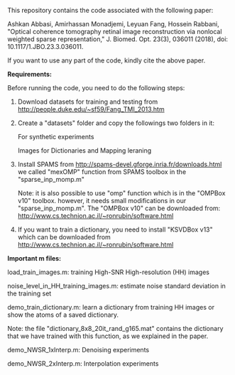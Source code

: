 This repository contains the code associated with the following paper:

Ashkan Abbasi, Amirhassan Monadjemi, Leyuan Fang, Hossein Rabbani, "Optical coherence tomography retinal image reconstruction via nonlocal weighted sparse representation," J. Biomed. Opt. 23(3), 036011 (2018), doi: 10.1117/1.JBO.23.3.036011. 

If you want to use any part of the code, kindly cite the above paper.


**Requirements:**

Before running the code, you need to do the following steps:

1) Download datasets for training and testing from 
    http://people.duke.edu/~sf59/Fang_TMI_2013.htm
2) Create a "datasets" folder and copy the followings two folders in it:
    
    For synthetic experiments
    
    Images for Dictionaries and Mapping leraning
    
3) Install SPAMS from http://spams-devel.gforge.inria.fr/downloads.html
    we called "mexOMP" function from SPAMS toolbox in the "sparse_inp_momp.m"

    Note: it is also possible to use "omp" function which is in the
    "OMPBox v10" toolbox. however, it needs small modifications in our 
    "sparse_inp_momp.m". The "OMPBox v10" can be downloaded from:
    http://www.cs.technion.ac.il/~ronrubin/software.html
4) If you want to train a dictionary, you need to install "KSVDBox v13" 
    which can be downloaded from 
    http://www.cs.technion.ac.il/~ronrubin/software.html

**Important m files:**

load_train_images.m:
    training High-SNR High-resolution (HH) images

noise_level_in_HH_training_images.m:
    estimate noise standard deviation in the training set 

demo_train_dictionary.m:
    learn a dictionary from training HH images
    or show the atoms of a saved dictionary.
    
Note: the file "dictionary_8x8_20it_rand_g165.mat" contains the
dictionary that we have trained with this function, as we explained in the paper.

demo_NWSR_1xInterp.m:
    Denoising experiments

demo_NWSR_2xInterp.m:
    Interpolation experiments
